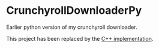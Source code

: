 # CrunchyrollDownloaderPy
Earlier python version of my crunchyroll downloader.

This project has been replaced by the [C++ implementation](https://github.com/ThePBone/CrunchyrollDownloader).
